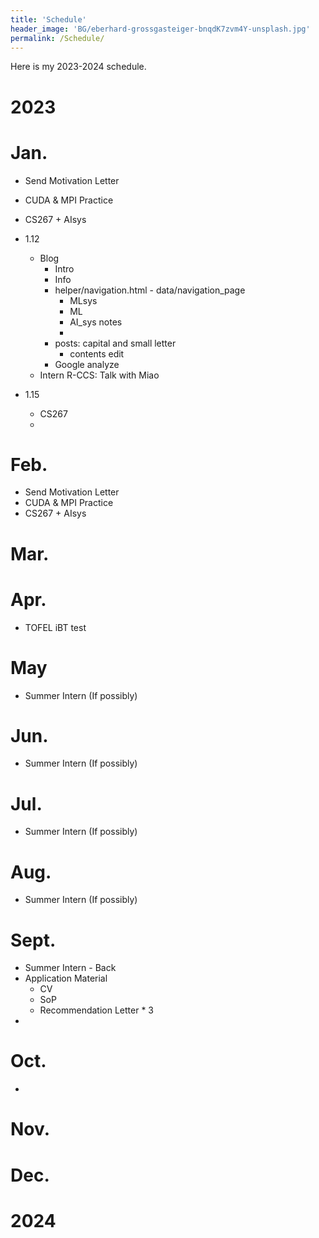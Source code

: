 ```yaml
---
title: 'Schedule'
header_image: 'BG/eberhard-grossgasteiger-bnqdK7zvm4Y-unsplash.jpg'
permalink: /Schedule/
---
```

Here is my 2023-2024 schedule.
<!--more-->

# 2023
# Jan.
- Send Motivation Letter
- CUDA & MPI Practice
- CS267 + AIsys

- 1.12
  - Blog
    - Intro
    - Info
    - helper/navigation.html - data/navigation_page
      - MLsys
      - ML
      - AI_sys notes
      - 
    - posts: capital and small letter
      - contents edit
    - Google analyze
  - Intern R-CCS: Talk with Miao
- 1.15
  - CS267
  - 
# Feb.
- Send Motivation Letter
- CUDA & MPI Practice
- CS267 + AIsys

# Mar.

# Apr.
- TOFEL iBT test


# May
- Summer Intern (If possibly)


# Jun.
- Summer Intern (If possibly)


# Jul.
- Summer Intern (If possibly)


# Aug.
- Summer Intern (If possibly)


# Sept.
- Summer Intern - Back
- Application Material
  - CV
  - SoP
  - Recommendation Letter * 3
- 

# Oct.
- 


# Nov.



# Dec.



# 2024
